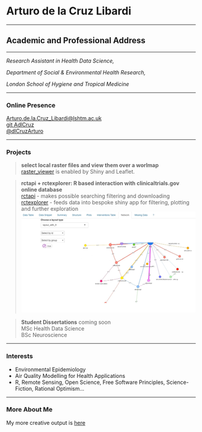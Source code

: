 
# Arturo de la Cruz Libardi

------------------------------------------------------------------------

## Academic and Professional Address

------------------------------------------------------------------------

*Research Assistant in Health Data Science,*

*Department of Social & Environmental Health Research,*

*London School of Hygiene and Tropical Medicine*

------------------------------------------------------------------------

### Online Presence

[Arturo.de.la.Cruz_Libardi@lshtm.ac.uk](mailto:Arturo.de.la.Cruz_Libardi@lshtm.ac.uk)\
[git AdlCruz](https://github.com/AdlCruz)\
[@dlCruzArturo](https://twitter.com/dlCruzArturo)


------------------------------------------------------------------------

### Projects
> **select local raster files and view them over a worlmap**\
> [raster_viewer](https://github.com/AdlCruz/raster_viewer) is enabled by Shiny and Leaflet.

> **rctapi + rctexplorer: R based interaction with clinicaltrials.gov online database**\
> [rctapi](https://github.com/AdlCruz/rctapi) - makes possible searching filtering and downloading\
> [rctexplorer](https://github.com/AdlCruz/rctexplorer) - feeds data into bespoke shiny app for filtering, plotting and further exploration\
> [![Packages Demo](/assets/thumbnailvimeo.jpg)](https://vimeo.com/595343322 "seven minutes until you're exploring ct.gov from your console. Click to Watch!")


> **Student Dissertations** coming soon\
> MSc Health Data Science\
> BSc Neuroscience

------------------------------------------------------------------------

### Interests

-   Environmental Epidemiology
-   Air Quality Modelling for Health Applications
-   R, Remote Sensing, Open Science, Free Software Principles, Science-Fiction, Rational Optimism...

-------------------------------------------------------------------------

### More About Me

My more creative output is [here](https://ihavetodothisifnot.wordpress.com/)
